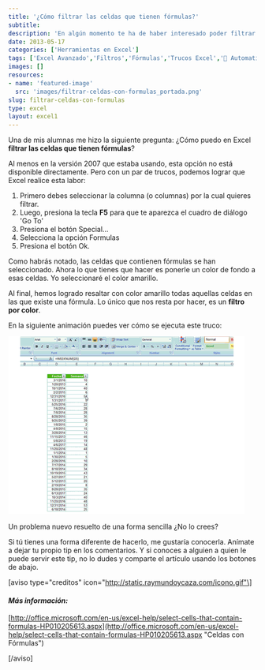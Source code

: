 ```yaml
---
title: '¿Cómo filtrar las celdas que tienen fórmulas?'
subtitle: 
description: 'En algún momento te ha de haber interesado poder filtrar las celdas que tienen fórmulas. ¿No es así? Aquí te muestro cómo se puede hacer.'
date: 2013-05-17
categories: ['Herramientas en Excel']
tags: ['Excel Avanzado','Filtros','Fórmulas','Trucos Excel','🤖 Automatización con Excel']
images: []
resources: 
- name: 'featured-image'
  src: 'images/filtrar-celdas-con-formulas_portada.png'
slug: filtrar-celdas-con-formulas
type: excel
layout: excel1
---
```


Una de mis alumnas me hizo la siguiente pregunta: ¿Cómo puedo en Excel **filtrar las celdas que tienen fórmulas**?

Al menos en la versión 2007 que estaba usando, esta opción no está disponible directamente. Pero con un par de trucos, podemos lograr que Excel realice esta labor:

1. Primero debes seleccionar la columna (o columnas) por la cual quieres filtrar.
2. Luego, presiona la tecla **F5** para que te aparezca el cuadro de diálogo 'Go To'
3. Presiona el botón Special...
4. Selecciona la opción Formulas
5. Presiona el botón Ok.

Como habrás notado, las celdas que contienen fórmulas se han seleccionado. Ahora lo que tienes que hacer es ponerle un color de fondo a esas celdas. Yo seleccionaré el color amarillo.

Al final, hemos logrado resaltar con color amarillo todas aquellas celdas en las que existe una fórmula. Lo único que nos resta por hacer, es un **filtro por color**.

En la siguiente animación puedes ver cómo se ejecuta este truco:

![Filtrar las celdas que tienen fórmulas](images/filtrar-por-celda-con-formula1.gif "Filtrar las celdas que tienen fórmulas")

Un problema nuevo resuelto de una forma sencilla ¿No lo crees?

Si tú tienes una forma diferente de hacerlo, me gustaría conocerla. Anímate a dejar tu propio tip en los comentarios. Y si conoces a alguien a quien le puede servir este tip, no lo dudes y comparte el artículo usando los botones de abajo.

\[aviso type="creditos" icon="http://static.raymundoycaza.com/icono.gif"\]

#### _**Más información:**_

[http://office.microsoft.com/en-us/excel-help/select-cells-that-contain-formulas-HP010205613.aspx](http://office.microsoft.com/en-us/excel-help/select-cells-that-contain-formulas-HP010205613.aspx "Celdas con F&oacute;rmulas")

\[/aviso\]

